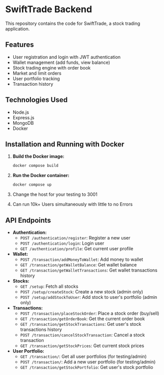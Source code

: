 # SwiftTrade Backend

This repository contains the code for SwiftTrade, a stock trading application. 

## Features

- User registration and login with JWT authentication
- Wallet management (add funds, view balance)
- Stock trading engine with order book
- Market and limit orders
- User portfolio tracking
- Transaction history

## Technologies Used

- Node.js
- Express.js
- MongoDB
- Docker

## Installation and Running with Docker

1.  **Build the Docker image:**
    ```bash
    docker compose build 
    ```
2.  **Run the Docker container:**
    ```bash
    docker compose up
    ```
3. Change the host for your testing to 3001

4. Can run 10k+ Users simultaneously with little to no Errors

## API Endpoints

- **Authentication:**
    - `POST /authentication/register`: Register a new user
    - `POST /authentication/login`: Login user
    - `GET /authentication/profile`: Get current user profile
- **Wallet:**
    - `POST /transaction/addMoneyToWallet`: Add money to wallet
    - `GET /transaction/getWalletBalance`: Get wallet balance
    - `GET /transaction/getWalletTransactions`: Get wallet transactions history
- **Stocks:**
    - `GET /setup`: Fetch all stocks
    - `POST /setup/createStock`: Create a new stock (admin only)
    - `POST /setup/addStockToUser`: Add stock to user's portfolio (admin only)
- **Transactions:**
    - `POST /transaction/placeStockOrder`: Place a stock order (buy/sell)
    - `GET /transaction/getOrderBook`: Get the current order book
    - `GET /transaction/getStockTransactions`: Get user's stock transactions history
    - `POST /transaction/cancelStockTransaction`: Cancel a stock transaction
    - `GET /transaction/getStockPrices`: Get current stock prices
- **User Portfolio:**
    - `GET /transaction/`: Get all user portfolios (for testing/admin)
    - `POST /transaction/`: Add a new user portfolio (for testing/admin)
    - `GET /transaction/getStockPortfolio`: Get user's stock portfolio